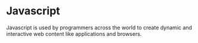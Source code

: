 # Javascript

Javascript is used by programmers across the world to create dynamic and interactive web content like applications and browsers. 